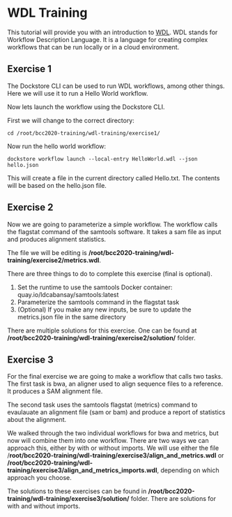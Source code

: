 # WDL Training
This tutorial will provide you with an introduction to [WDL](https://openwdl.org/). WDL stands for Workflow Description Language. It is a language for creating complex workflows that can be run locally or in a cloud environment.

## Exercise 1
The Dockstore CLI can be used to run WDL workflows, among other things. Here we will use it to run a Hello World workflow.

Now lets launch the workflow using the Dockstore CLI.

First we will change to the correct directory:
```shell
cd /root/bcc2020-training/wdl-training/exercise1/
```

Now run the hello world workflow:
```shell
dockstore workflow launch --local-entry HelloWorld.wdl --json hello.json
```

This will create a file in the current directory called Hello.txt. The contents will be based on the hello.json file.

## Exercise 2
Now we are going to parameterize a simple workflow. The workflow calls the flagstat command of the samtools software. It takes a sam file as input and produces alignment statistics.

The file we will be editing is **/root/bcc2020-training/wdl-training/exercise2/metrics.wdl**.

There are three things to do to complete this exercise (final is optional).
1. Set the runtime to use the samtools Docker container: quay.io/ldcabansay/samtools:latest
2. Parameterize the samtools command in the flagstat task
3. (Optional) If you make any new inputs, be sure to update the metrics.json file in the same directory

There are multiple solutions for this exercise. One can be found at **/root/bcc2020-training/wdl-training/exercise2/solution/** folder.

## Exercise 3
For the final exercise we are going to make a workflow that calls two tasks.
The first task is bwa, an aligner used to align sequence files to a reference. It produces a SAM alignment file.

The second task uses the samtools flagstat (metrics) command to evaulauate an alignment file (sam or bam) and produce a report of statistics about the alignment.

We walked through the two individual workflows for bwa and metrics, but now will combine them into one workflow. There are two ways we can approach this, either by with or without imports. We will use either the file /**root/bcc2020-training/wdl-training/exercise3/align_and_metrics.wdl** or **/root/bcc2020-training/wdl-training/exercise3/align_and_metrics_imports.wdl**, depending on which approach you choose.

The solutions to these exercises  can be found in **/root/bcc2020-training/wdl-training/exercise3/solution/** folder. There are solutions for with and without imports.